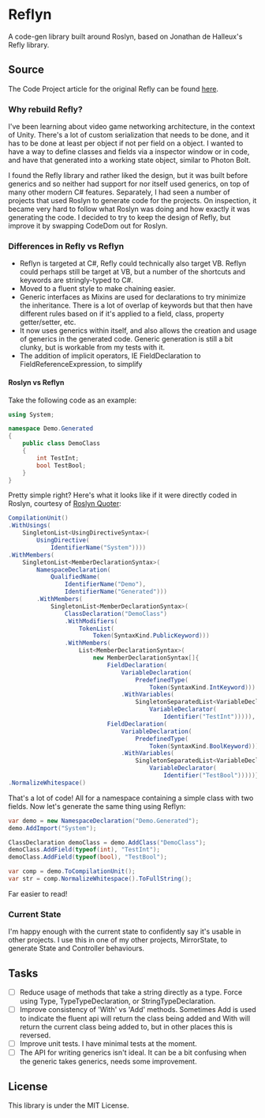 # Reflyn
A code-gen library built around Roslyn, based on Jonathan de Halleux's Refly library. 

## Source
The Code Project article for the original Refly can be found [here](https://www.codeproject.com/Articles/6283/Refly-makes-the-CodeDom-er-life-easier).

### Why rebuild Refly?
I've been learning about video game networking architecture, in the context of Unity. There's a lot of custom serialization that needs to be done, and it has to be done at least per object if not per field on a object. I wanted to have a way to define classes and fields via a inspector window or in code, and have that generated into a working state object, similar to Photon Bolt.

I found the Refly library and rather liked the design, but it was built before generics and so neither had support for nor itself used generics, on top of many other modern C# features. Separately, I had seen a number of projects that used Roslyn to generate code for the projects. On inspection, it became very hard to follow what Roslyn was doing and how exactly it was generating the code. I decided to try to keep the design of Refly, but improve it by swapping CodeDom out for Roslyn.

### Differences in Refly vs Reflyn
 * Reflyn is targeted at C#, Refly could technically also target VB. Reflyn could perhaps still be target at VB, but a number of the shortcuts and keywords are stringly-typed to C#.
 * Moved to a fluent style to make chaining easier.
 * Generic interfaces as Mixins are used for declarations to try minimize the inheritance. There is a lot of overlap of keywords but that then have different rules based on if it's applied to a field, class, property getter/setter, etc. 
 * It now uses generics within itself, and also allows the creation and usage of generics in the generated code. Generic generation is still a bit clunky, but is workable from my tests with it.
 * The addition of implicit operators, IE FieldDeclaration to FieldReferenceExpression, to simplify 

#### Roslyn vs Reflyn
Take the following code as an example:
```csharp
using System;

namespace Demo.Generated
{
    public class DemoClass
    {
        int TestInt;
        bool TestBool;
    }
}
```
Pretty simple right? Here's what it looks like if it were directly coded in Roslyn, courtesy of [Roslyn Quoter](https://roslynquoter.azurewebsites.net/):
```csharp
CompilationUnit()
.WithUsings(
    SingletonList<UsingDirectiveSyntax>(
        UsingDirective(
            IdentifierName("System"))))
.WithMembers(
    SingletonList<MemberDeclarationSyntax>(
        NamespaceDeclaration(
            QualifiedName(
                IdentifierName("Demo"),
                IdentifierName("Generated")))
        .WithMembers(
            SingletonList<MemberDeclarationSyntax>(
                ClassDeclaration("DemoClass")
                .WithModifiers(
                    TokenList(
                        Token(SyntaxKind.PublicKeyword)))
                .WithMembers(
                    List<MemberDeclarationSyntax>(
                        new MemberDeclarationSyntax[]{
                            FieldDeclaration(
                                VariableDeclaration(
                                    PredefinedType(
                                        Token(SyntaxKind.IntKeyword)))
                                .WithVariables(
                                    SingletonSeparatedList<VariableDeclaratorSyntax>(
                                        VariableDeclarator(
                                            Identifier("TestInt"))))),
                            FieldDeclaration(
                                VariableDeclaration(
                                    PredefinedType(
                                        Token(SyntaxKind.BoolKeyword)))
                                .WithVariables(
                                    SingletonSeparatedList<VariableDeclaratorSyntax>(
                                        VariableDeclarator(
                                            Identifier("TestBool")))))}))))))
.NormalizeWhitespace()
```
That's a lot of code! All for a namespace containing a simple class with two fields. Now let's generate the same thing using Reflyn:
```csharp
var demo = new NamespaceDeclaration("Demo.Generated");
demo.AddImport("System");

ClassDeclaration demoClass = demo.AddClass("DemoClass");
demoClass.AddField(typeof(int), "TestInt");
demoClass.AddField(typeof(bool), "TestBool");

var comp = demo.ToCompilationUnit();
var str = comp.NormalizeWhitespace().ToFullString();
```
Far easier to read!

### Current State
I'm happy enough with the current state to confidently say it's usable in other projects. I use this in one of my other projects, MirrorState, to generate State and Controller behaviours.

## Tasks
- [ ] Reduce usage of methods that take a string directly as a type. Force using Type, TypeTypeDeclaration, or StringTypeDeclaration. 
- [ ] Improve consistency of 'With' vs 'Add' methods. Sometimes Add is used to indicate the fluent api will return the class being added and With will return the current class being added to, but in other places this is reversed.
- [ ] Improve unit tests. I have minimal tests at the moment.
- [ ] The API for writing generics isn't ideal. It can be a bit confusing when the generic takes generics, needs some improvement.

## License
This library is under the MIT License.
